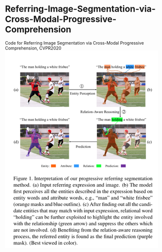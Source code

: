 # Referring-Image-Segmentation-via-Cross-Modal-Progressive-Comprehension
Code for Referring Image Segmentation via Cross-Modal Progressive Comprehension, CVPR2020
![Progressive Comprehension](motivation.png)
